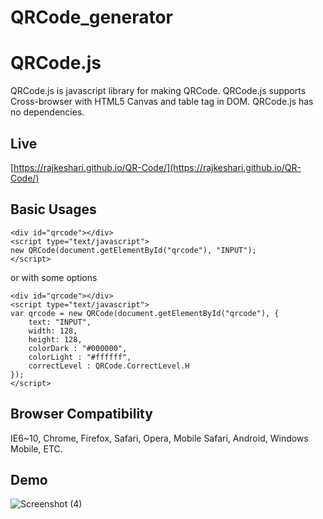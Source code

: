 # QRCode_generator

# QRCode.js
QRCode.js is javascript library for making QRCode. QRCode.js supports Cross-browser with HTML5 Canvas and table tag in DOM.
QRCode.js has no dependencies.

## Live 
[https://rajkeshari.github.io/QR-Code/](https://rajkeshari.github.io/QR-Code/)

## Basic Usages
```
<div id="qrcode"></div>
<script type="text/javascript">
new QRCode(document.getElementById("qrcode"), "INPUT");
</script>
```

or with some options

```
<div id="qrcode"></div>
<script type="text/javascript">
var qrcode = new QRCode(document.getElementById("qrcode"), {
	text: "INPUT",
	width: 128,
	height: 128,
	colorDark : "#000000",
	colorLight : "#ffffff",
	correctLevel : QRCode.CorrectLevel.H
});
</script>
```


## Browser Compatibility
IE6~10, Chrome, Firefox, Safari, Opera, Mobile Safari, Android, Windows Mobile, ETC.

## Demo

![Screenshot (4)](https://user-images.githubusercontent.com/79047411/162942717-60d2a4ee-fd18-42af-a037-25bdddd91678.png)


